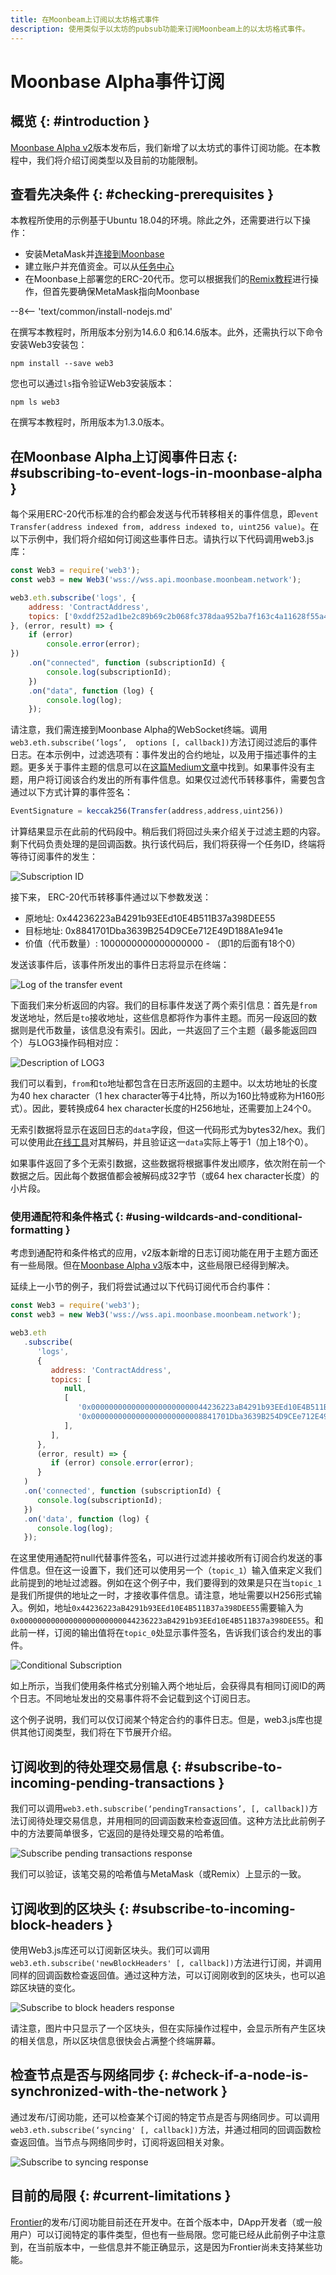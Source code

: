 ```yaml
---
title: 在Moonbeam上订阅以太坊格式事件
description: 使用类似于以太坊的pubsub功能来订阅Moonbeam上的以太坊格式事件。
---
```


# Moonbase Alpha事件订阅

## 概览  {: #introduction } 
[Moonbase Alpha v2](https://moonbeam.network/announcements/testnet-upgrade-moonbase-alpha-v2/)版本发布后，我们新增了以太坊式的事件订阅功能。在本教程中，我们将介绍订阅类型以及目前的功能限制。

## 查看先决条件 {: #checking-prerequisites } 
本教程所使用的示例基于Ubuntu 18.04的环境。除此之外，还需要进行以下操作：

 - 安装MetaMask并[连接到Moonbase](/tokens/connect/metamask/)
 - 建立账户并充值资金。可以从[任务中心](/builders/get-started/networks/moonbase/#get-tokens/)
 - 在Moonbase上部署您的ERC-20代币。您可以根据我们的[Remix教程](/builders/build/eth-api/dev-env/remix/)进行操作，但首先要确保MetaMask指向Moonbase

--8<-- 'text/common/install-nodejs.md'

在撰写本教程时，所用版本分别为14.6.0 和6.14.6版本。此外，还需执行以下命令安装Web3安装包：

```
npm install --save web3
```

您也可以通过`ls`指令验证Web3安装版本：

```
npm ls web3
```

在撰写本教程时，所用版本为1.3.0版本。

## 在Moonbase Alpha上订阅事件日志 {: #subscribing-to-event-logs-in-moonbase-alpha } 
每个采用ERC-20代币标准的合约都会发送与代币转移相关的事件信息，即`event Transfer(address indexed from, address indexed to, uint256 value)`。在以下示例中，我们将介绍如何订阅这些事件日志。请执行以下代码调用web3.js库：

```js
const Web3 = require('web3');
const web3 = new Web3('wss://wss.api.moonbase.moonbeam.network');

web3.eth.subscribe('logs', {
    address: 'ContractAddress',
    topics: ['0xddf252ad1be2c89b69c2b068fc378daa952ba7f163c4a11628f55a4df523b3ef']
}, (error, result) => {
    if (error)
        console.error(error);
})
    .on("connected", function (subscriptionId) {
        console.log(subscriptionId);
    })
    .on("data", function (log) {
        console.log(log);
    });
```

请注意，我们需连接到Moonbase Alpha的WebSocket终端。调用`web3.eth.subscribe(‘logs’,  options [, callback])`方法订阅过滤后的事件日志。在本示例中，过滤选项有：事件发出的合约地址，以及用于描述事件的主题。更多关于事件主题的信息可以在[这篇Medium文章](https://medium.com/mycrypto/understanding-event-logs-on-the-ethereum-blockchain-f4ae7ba50378)中找到。如果事件没有主题，用户将订阅该合约发出的所有事件信息。如果仅过滤代币转移事件，需要包含通过以下方式计算的事件签名：

```js
EventSignature = keccak256(Transfer(address,address,uint256))
```

计算结果显示在此前的代码段中。稍后我们将回过头来介绍关于过滤主题的内容。剩下代码负责处理的是回调函数。执行该代码后，我们将获得一个任务ID，终端将等待订阅事件的发生：

![Subscription ID](/images/builders/build/eth-api/pubsub/pubsub-1.png)

接下来， ERC-20代币转移事件通过以下参数发送：

 - 原地址: 0x44236223aB4291b93EEd10E4B511B37a398DEE55
 - 目标地址: 0x8841701Dba3639B254D9CEe712E49D188A1e941e
 - 价值（代币数量）: 1000000000000000000 - （即1的后面有18个0）

发送该事件后，该事件所发出的事件日志将显示在终端：

![Log of the transfer event](/images/builders/build/eth-api/pubsub/pubsub-2.png)

下面我们来分析返回的内容。我们的目标事件发送了两个索引信息：首先是`from`发送地址，然后是`to`接收地址，这些信息都将作为事件主题。而另一段返回的数据则是代币数量，该信息没有索引。因此，一共返回了三个主题（最多能返回四个）与LOG3操作码相对应：

![Description of LOG3](/images/builders/build/eth-api/pubsub/pubsub-3.png)

我们可以看到，`from`和`to`地址都包含在日志所返回的主题中。以太坊地址的长度为40 hex character（1 hex character等于4比特，所以为160比特或称为H160形式）。因此，要转换成64 hex character长度的H256地址，还需要加上24个0。

无索引数据将显示在返回日志的`data`字段，但这一代码形式为bytes32/hex。我们可以使用此[在线工具](https://web3-type-converter.onbrn.com/)对其解码，并且验证这一`data`实际上等于1（加上18个0）。

如果事件返回了多个无索引数据，这些数据将根据事件发出顺序，依次附在前一个数据之后。因此每个数据值都会被解码成32字节（或64 hex character长度）的小片段。

### 使用通配符和条件格式  {: #using-wildcards-and-conditional-formatting } 

考虑到通配符和条件格式的应用，v2版本新增的日志订阅功能在用于主题方面还有一些局限。但在[Moonbase Alpha v3](https://moonbeam.network/announcements/moonbeam-network-upgrades-account-structure-to-match-ethereum/)版本中，这些局限已经得到解决。

延续上一小节的例子，我们将尝试通过以下代码订阅代币合约事件：

```js
const Web3 = require('web3');
const web3 = new Web3('wss://wss.api.moonbase.moonbeam.network');

web3.eth
   .subscribe(
      'logs',
      {
         address: 'ContractAddress',
         topics: [
            null,
            [
               '0x00000000000000000000000044236223aB4291b93EEd10E4B511B37a398DEE55',
               '0x0000000000000000000000008841701Dba3639B254D9CEe712E49D188A1e941e',
            ],
         ],
      },
      (error, result) => {
         if (error) console.error(error);
      }
   )
   .on('connected', function (subscriptionId) {
      console.log(subscriptionId);
   })
   .on('data', function (log) {
      console.log(log);
   });
```

在这里使用通配符null代替事件签名，可以进行过滤并接收所有订阅合约发送的事件信息。但在这一设置下，我们还可以使用另一个（`topic_1`）输入值来定义我们此前提到的地址过滤器。例如在这个例子中，我们要得到的效果是只在当`topic_1`是我们所提供的地址之一时，才接收事件信息。请注意，地址需要以H256形式输入。例如，地址`0x44236223aB4291b93EEd10E4B511B37a398DEE55`需要输入为`0x00000000000000000000000044236223aB4291b93EEd10E4B511B37a398DEE55`。和此前一样，订阅的输出值将在`topic_0`处显示事件签名，告诉我们该合约发出的事件。

![Conditional Subscription](/images/builders/build/eth-api/pubsub/pubsub-4.png)

如上所示，当我们使用条件格式分别输入两个地址后，会获得具有相同订阅ID的两个日志。不同地址发出的交易事件将不会记载到这个订阅日志。

这个例子说明，我们可以仅订阅某个特定合约的事件日志。但是，web3.js库也提供其他订阅类型，我们将在下节展开介绍。

## 订阅收到的待处理交易信息 {: #subscribe-to-incoming-pending-transactions } 

我们可以调用`web3.eth.subscribe(‘pendingTransactions’, [, callback])`方法订阅待处理交易信息，并用相同的回调函数来检查返回值。这种方法比此前例子中的方法要简单很多，它返回的是待处理交易的哈希值。

![Subscribe pending transactions response](/images/builders/build/eth-api/pubsub/pubsub-5.png)

我们可以验证，该笔交易的哈希值与MetaMask（或Remix）上显示的一致。

## 订阅收到的区块头 {: #subscribe-to-incoming-block-headers } 

使用Web3.js库还可以订阅新区块头。我们可以调用`web3.eth.subscribe('newBlockHeaders' [, callback])`方法进行订阅，并调用同样的回调函数检查返回值。通过这种方法，可以订阅刚收到的区块头，也可以追踪区块链的变化。

![Subscribe to block headers response](/images/builders/build/eth-api/pubsub/pubsub-6.png)

请注意，图片中只显示了一个区块头，但在实际操作过程中，会显示所有产生区块的相关信息，所以区块信息很快会占满整个终端屏幕。

## 检查节点是否与网络同步 {: #check-if-a-node-is-synchronized-with-the-network } 

通过发布/订阅功能，还可以检查某个订阅的特定节点是否与网络同步。可以调用`web3.eth.subscribe(‘syncing' [, callback])`方法，并通过相同的回调函数检查返回值。当节点与网络同步时，订阅将返回相关对象。

![Subscribe to syncing response](/images/builders/build/eth-api/pubsub/pubsub-7.png)

## 目前的局限 {: #current-limitations } 
[Frontier](https://github.com/paritytech/frontier)的发布/订阅功能目前还在开发中。在首个版本中，DApp开发者（或一般用户）可以订阅特定的事件类型，但也有一些局限。您可能已经从此前例子中注意到，在当前版本中，一些信息并不能正确显示，这是因为Frontier尚未支持某些功能。

